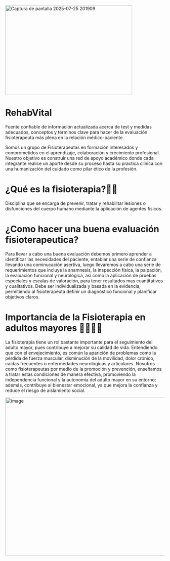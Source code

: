 <img width="401" height="284" alt="Captura de pantalla 2025-07-25 201909" src="https://github.com/user-attachments/assets/b8a24e6c-7a75-4a7a-8a6d-3d26f981ebae" />

# RehabVital
Fuente confiable de información actualizada acerca de test y medidas adecuados, conceptos y términos clave para hacer de la evaluación fisioterapeuta más plena en la relación médico-paciente.

Somos un grupo de Fisioterapeutas en formación interesados y comprometidos en el aprendizaje, colaboración y crecimiento profesional. Nuestro objetivo es construir una red de apoyo académico donde cada integrante realice un aporte desde su proceso hasta su practica clínica con una humanización del cuidado como pilar ético de la profesión.
# ¿Qué es la fisioterapia?👩‍⚕️
Disciplina que se encarga de prevenir, tratar y rehabilitar lesiones o disfunciones del cuerpo humano mediante la aplicación de agentes fisicos.
# ¿Como hacer una buena evaluación fisioterapeutica?
Para llevar a cabo una buena evaluación debemos primero aprender a identificar las necesidades del paciente, entablar una serie de confianza llevando una cominucación asertiva, luego llevaremos a cabo una serie de requerimientos que incluye la anamnesis, la inspección física, la palpación, la evaluación funcional y neurológica, así como la aplicación de pruebas especiales y escalas de valoración, para tener resultados mas cuantitativos y cualitativos. Debe ser individualizada y basada en la evidencia, permitiendo al fisioterapeuta definir un diagnóstico funcional y planificar objetivos claros.
# Importancia de la Fisioterapia en adultos mayores 👩‍🦳🧑‍🦳
La fisioterapia tiene un rol bastante importante para el seguimiento del adulto mayor, pues contribuye a mejorar su calidad de vida. Entendiendo que con el envejecimiento, es común la aparición de problemas como la pérdida de fuerza muscular, disminución de la movilidad, dolor crónico, caídas frecuentes o enfermedades neurológicas y articulares. Nosotros como fisioterapeutas por medio de la promoción y prevención, enseñamos a tratar estas condiciones de manera efectiva, promoviendo la independencia funcional y la autonomía del adulto mayor en su entorno; además, contribuye al bienestar emocional, ya que mejora la confianza y reduce el riesgo de aislamiento social. 

<img width="750" height="500" alt="image" src="https://github.com/user-attachments/assets/d39e4ce2-dafd-4e4e-85b4-02a1639caf9b" />
